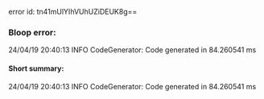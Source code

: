error id: tn41mUlYIhVUhUZiDEUK8g==
### Bloop error:

24/04/19 20:40:13 INFO CodeGenerator: Code generated in 84.260541 ms
#### Short summary: 

24/04/19 20:40:13 INFO CodeGenerator: Code generated in 84.260541 ms